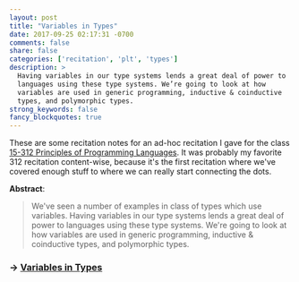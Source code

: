 ```yaml
---
layout: post
title: "Variables in Types"
date: 2017-09-25 02:17:31 -0700
comments: false
share: false
categories: ['recitation', 'plt', 'types']
description: >
  Having variables in our type systems lends a great deal of power to
  languages using these type systems. We’re going to look at how
  variables are used in generic programming, inductive & coinductive
  types, and polymorphic types.
strong_keywords: false
fancy_blockquotes: true
---
```


These are some recitation notes for an ad-hoc recitation I gave for the
class [15-312 Principles of Programming Languages][ppl]. It was probably
my favorite 312 recitation content-wise, because it's the first
recitation where we've covered enough stuff to where we can really start
connecting the dots.

[ppl]: http://www.cs.cmu.edu/~rwh/courses/ppl/

**Abstract**:

> We've seen a number of examples in class of types which use variables.
> Having variables in our type systems lends a great deal of power to
> languages using these type systems. We're going to look at how
> variables are used in generic programming, inductive & coinductive
> types, and polymorphic types.

### → [Variables in Types](/notes/variables-in-types.pdf)


<!-- vim:tw=72
-->
